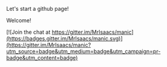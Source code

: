 Let's start a github page!

Welcome!


[![Join the chat at https://gitter.im/MrIsaacs/manic](https://badges.gitter.im/MrIsaacs/manic.svg)](https://gitter.im/MrIsaacs/manic?utm_source=badge&utm_medium=badge&utm_campaign=pr-badge&utm_content=badge)